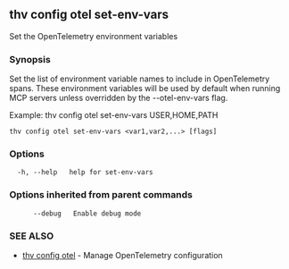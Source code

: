 ## thv config otel set-env-vars

Set the OpenTelemetry environment variables

### Synopsis

Set the list of environment variable names to include in OpenTelemetry spans.
These environment variables will be used by default when running MCP servers unless overridden by the --otel-env-vars flag.

Example:
  thv config otel set-env-vars USER,HOME,PATH

```
thv config otel set-env-vars <var1,var2,...> [flags]
```

### Options

```
  -h, --help   help for set-env-vars
```

### Options inherited from parent commands

```
      --debug   Enable debug mode
```

### SEE ALSO

* [thv config otel](thv_config_otel.md)	 - Manage OpenTelemetry configuration

